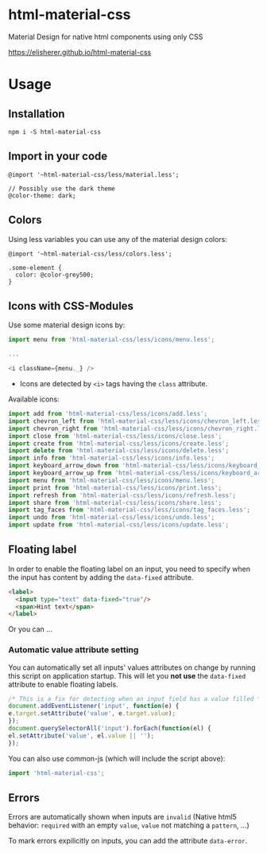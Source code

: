 # html-material-css
Material Design for native html components using only CSS

https://elisherer.github.io/html-material-css

# Usage

## Installation

```
npm i -S html-material-css
```

## Import in your code

```less
@import '~html-material-css/less/material.less';

// Possibly use the dark theme
@color-theme: dark;
```

## Colors

Using less variables you can use any of the material design colors:

```less
@import '~html-material-css/less/colors.less';

.some-element {
  color: @color-grey500;
}
```

## Icons with CSS-Modules

Use some material design icons by:

```js
import menu from 'html-material-css/less/icons/menu.less';

...

<i className={menu._} />

```

* Icons are detected by `<i>` tags having the `class` attribute.

Available icons:
```js
import add from 'html-material-css/less/icons/add.less';
import chevron_left from 'html-material-css/less/icons/chevron_left.less';
import chevron_right from 'html-material-css/less/icons/chevron_right.less';
import close from 'html-material-css/less/icons/close.less';
import create from 'html-material-css/less/icons/create.less';
import delete from 'html-material-css/less/icons/delete.less';
import info from 'html-material-css/less/icons/info.less';
import keyboard_arrow_down from 'html-material-css/less/icons/keyboard_arrow_down.less';
import keyboard_arrow_up from 'html-material-css/less/icons/keyboard_arrow_up.less';
import menu from 'html-material-css/less/icons/menu.less';
import print from 'html-material-css/less/icons/print.less';
import refresh from 'html-material-css/less/icons/refresh.less';
import share from 'html-material-css/less/icons/share.less';
import tag_faces from 'html-material-css/less/icons/tag_faces.less';
import undo from 'html-material-css/less/icons/undo.less';
import update from 'html-material-css/less/icons/update.less';
```

## Floating label

In order to enable the floating label on an input, you need to specify when the input has content by adding the `data-fixed` attribute.
```html
<label>
  <input type="text" data-fixed="true"/>
  <span>Hint text</span>
</label>
```

Or you can ...

### Automatic value attribute setting

You can automatically set all inputs' values attributes on change by running this script on application startup.
This will let you **not use** the `data-fixed` attribute to enable floating labels.

```js
/* This is a fix for detecting when an input field has a value filled */
document.addEventListener('input', function(e) {
e.target.setAttribute('value', e.target.value);
});
document.querySelectorAll('input').forEach(function(el) {
el.setAttribute('value', el.value || '');
});
```

You can also use common-js (which will include the script above):

```js
import 'html-material-css';
```

## Errors

Errors are automatically shown when inputs are `invalid` (Native html5 behavior: `required` with an empty `value`, `value` not matching a `pattern`, ...)

To mark errors expilicitly on inputs, you can add the attribute `data-error`.